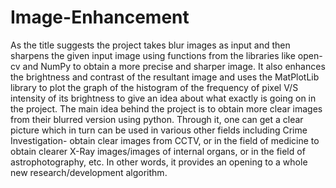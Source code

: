 # Image-Enhancement
As the title suggests the project takes blur images as input and then sharpens the given input image using functions from the libraries like open-cv and NumPy to obtain a more precise and sharper image. It also enhances the brightness and contrast of the resultant image and uses the MatPlotLib library to plot the graph of the histogram of the frequency of pixel V/S intensity of its brightness to give an idea about what exactly is going on in the project. The main idea behind the project is to obtain more clear images from their blurred version using python. Through it, one can get a clear picture which in turn can be used in various other fields including Crime Investigation- obtain clear images from CCTV, or in the field of medicine to obtain clearer X-Ray images/images of internal organs, or in the field of astrophotography, etc. In other words, it provides an opening to a whole new research/development algorithm.
